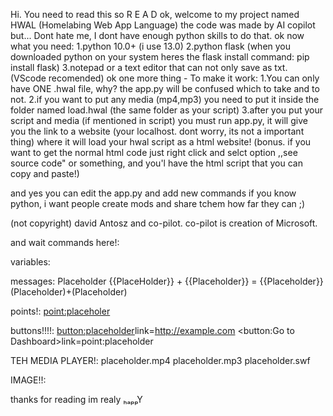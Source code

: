 Hi.
You need to read this so R E A D
ok, welcome to my project named HWAL (Homelabing Web App Language)
the code was made by AI copilot but... Dont hate me, I dont have enough python skills to do that.
ok now what you need:
1.python 10.0+ (i use 13.0)
2.python flask (when you downloaded python on your system heres the flask install command: pip install flask)
3.notepad or a text editor that can not only save as txt. (VScode recomended)
ok one more thing - To make  it work:
1.You can only have ONE .hwal file, why? the app.py will be confused which to take and to not.
2.if you want to put any media (mp4,mp3) you need to put it inside the folder named load.hwal (the same folder as your script)
3.after you put your script and media (if mentioned in script) you must run app.py, it will give you the link to a website (your localhost. dont worry, its not a important thing) where it will load your hwal script as a html website! (bonus. if you want to get the normal html code just right click and selct option ,,see source code" or something, and you'l have the html script that you can copy and paste!)




and yes you can edit the app.py and add new commands if you know python, i want people create mods and share tchem how far they can ;)




(not copyright) david Antosz and co-pilot.    co-pilot is creation of Microsoft.



and wait commands here!:

variables:
<load var="placeholder" value="placeholder"/>

messages:
<string>Placeholder</string>
<string>{{PlaceHolder}} + {{Placeholder}} = {{Placeholder}}</string>
<string>(Placeholder)+(Placeholder)</string>

points!:
<point:placeholer>



buttons!!!!:
<button:placeholder>link=http://example.com</button>
<button:Go to Dashboard>link=point:placeholder</button>


TEH MEDIA PLAYER!:
<play>placeholder.mp4</play>
<play>placeholder.mp3</play>
<play>placeholder.swf</play>



IMAGE!!:
<Image filename="placeholder.jpg" description="placeholder" />

thanks for reading im realy ₕₐₚₚY


